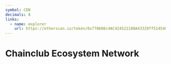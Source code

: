```yaml
---
symbol: CEN
decimals: 8
links:
  - name: explorer
    url: https://etherscan.io/token/0x778608c4AC424522180A43329ff5145400B9d409
---
```


# Chainclub Ecosystem Network
